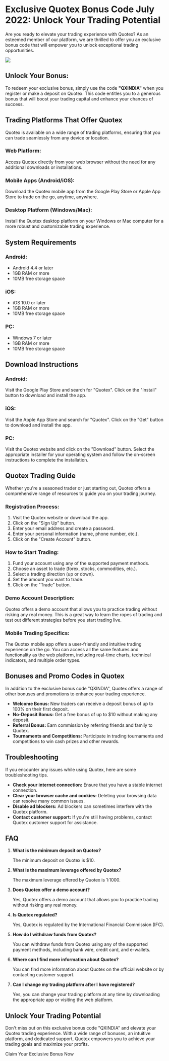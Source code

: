 # Exclusive Quotex Bonus Code July 2022: Unlock Your Trading Potential

Are you ready to elevate your trading experience with Quotex? As an
esteemed member of our platform, we are thrilled to offer you an
exclusive bonus code that will empower you to unlock exceptional trading
opportunities.

[![](https://static.quotex.io/files/4_en/300_250.jpg)](https://traff.sbs/brokerqxlid)

## Unlock Your Bonus:

To redeem your exclusive bonus, simply use the code **"QXINDIA"**
when you register or make a deposit on Quotex. This code entitles you to
a generous bonus that will boost your trading capital and enhance your
chances of success.

## Trading Platforms That Offer Quotex

Quotex is available on a wide range of trading platforms, ensuring that
you can trade seamlessly from any device or location.

### Web Platform:

Access Quotex directly from your web browser without the need for any
additional downloads or installations.

### Mobile Apps (Android/iOS):

Download the Quotex mobile app from the Google Play Store or Apple App
Store to trade on the go, anytime, anywhere.

### Desktop Platform (Windows/Mac):

Install the Quotex desktop platform on your Windows or Mac computer for
a more robust and customizable trading experience.

## System Requirements

### Android:

-   Android 4.4 or later
-   1GB RAM or more
-   10MB free storage space

### iOS:

-   iOS 10.0 or later
-   1GB RAM or more
-   10MB free storage space

### PC:

-   Windows 7 or later
-   1GB RAM or more
-   10MB free storage space

## Download Instructions

### Android:

Visit the Google Play Store and search for "Quotex". Click on the
"Install" button to download and install the app.

### iOS:

Visit the Apple App Store and search for "Quotex". Click on the
"Get" button to download and install the app.

### PC:

Visit the Quotex website and click on the "Download" button.
Select the appropriate installer for your operating system and follow
the on-screen instructions to complete the installation.

## Quotex Trading Guide

Whether you\'re a seasoned trader or just starting out, Quotex offers a
comprehensive range of resources to guide you on your trading journey.

### Registration Process:

1.  Visit the Quotex website or download the app.
2.  Click on the "Sign Up" button.
3.  Enter your email address and create a password.
4.  Enter your personal information (name, phone number, etc.).
5.  Click on the "Create Account" button.

### How to Start Trading:

1.  Fund your account using any of the supported payment methods.
2.  Choose an asset to trade (forex, stocks, commodities, etc.).
3.  Select a trading direction (up or down).
4.  Set the amount you want to trade.
5.  Click on the "Trade" button.

### Demo Account Description:

Quotex offers a demo account that allows you to practice trading without
risking any real money. This is a great way to learn the ropes of
trading and test out different strategies before you start trading live.

### Mobile Trading Specifics:

The Quotex mobile app offers a user-friendly and intuitive trading
experience on the go. You can access all the same features and
functionality as the web platform, including real-time charts, technical
indicators, and multiple order types.

## Bonuses and Promo Codes in Quotex

In addition to the exclusive bonus code "QXINDIA", Quotex offers a
range of other bonuses and promotions to enhance your trading
experience.

-   **Welcome Bonus:** New traders can receive a deposit bonus of up to
    100% on their first deposit.
-   **No-Deposit Bonus:** Get a free bonus of up to \$10 without making
    any deposit.
-   **Referral Bonus:** Earn commission by referring friends and family
    to Quotex.
-   **Tournaments and Competitions:** Participate in trading tournaments
    and competitions to win cash prizes and other rewards.

## Troubleshooting

If you encounter any issues while using Quotex, here are some
troubleshooting tips.

-   **Check your internet connection:** Ensure that you have a stable
    internet connection.
-   **Clear your browser cache and cookies:** Deleting your browsing
    data can resolve many common issues.
-   **Disable ad blockers:** Ad blockers can sometimes interfere with
    the Quotex platform.
-   **Contact customer support:** If you\'re still having problems,
    contact Quotex customer support for assistance.

## FAQ

1.  **What is the minimum deposit on Quotex?**

    The minimum deposit on Quotex is \$10.

2.  **What is the maximum leverage offered by Quotex?**

    The maximum leverage offered by Quotex is 1:1000.

3.  **Does Quotex offer a demo account?**

    Yes, Quotex offers a demo account that allows you to practice
    trading without risking any real money.

4.  **Is Quotex regulated?**

    Yes, Quotex is regulated by the International Financial Commission
    (IFC).

5.  **How do I withdraw funds from Quotex?**

    You can withdraw funds from Quotex using any of the supported
    payment methods, including bank wire, credit card, and e-wallets.

6.  **Where can I find more information about Quotex?**

    You can find more information about Quotex on the official website
    or by contacting customer support.

7.  **Can I change my trading platform after I have registered?**

    Yes, you can change your trading platform at any time by downloading
    the appropriate app or visiting the web platform.

## Unlock Your Trading Potential

Don\'t miss out on this exclusive bonus code "QXINDIA" and elevate
your Quotex trading experience. With a wide range of bonuses, an
intuitive platform, and dedicated support, Quotex empowers you to
achieve your trading goals and maximize your profits.

Claim Your Exclusive Bonus Now

